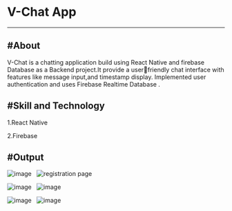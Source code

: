 # V-Chat App
------------

#About
-------

V-Chat is a chatting application build using React Native and firebase Database as a Backend project.It provide a userfriendly chat interface with features like message input,and timestamp display. Implemented user authentication and uses Firebase Realtime Database .

#Skill and Technology
-----------------
1.React Native

2.Firebase

#Output
------------
![image](https://github.com/AmeyTari2002/V-Chat/assets/116430042/6ab0a1fc-5422-482a-ba24-1d41539b1022)      &nbsp;  ![registration page](https://github.com/AmeyTari2002/V-Chat/assets/116430042/ecf67402-49ee-4a42-bbf8-f7e571a48492)


![image](https://github.com/AmeyTari2002/V-Chat/assets/116430042/f8f5ee7f-9748-44c3-8a6b-c3e5716b757e)      &nbsp; ![image](https://github.com/AmeyTari2002/V-Chat/assets/116430042/6be089e8-474c-491c-9b5a-cad1a09a1940)

![image](https://github.com/AmeyTari2002/V-Chat/assets/116430042/26291446-fc47-4e59-959f-5919125496dd)      &nbsp;  ![image](https://github.com/AmeyTari2002/V-Chat/assets/116430042/e6d4038a-373b-4963-928f-3b71c886f2a7)

